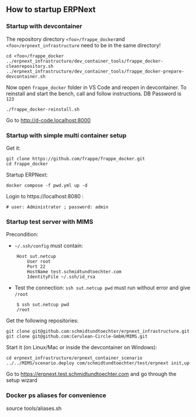 ## How to startup ERPNext

### Startup with devcontainer

The repository directory ```<foo>/frappe_docker```and ```<foo>/erpnext_infrastructure``` need to be in the same directory!

    cd <foo>/frappe_docker
    ../erpnext_infrastructure/dev_container_tools/frappe_docker-cleanrepository.sh
    ../erpnext_infrastructure/dev_container_tools/frappe_docker-prepare-devcontainer.sh

Now open ```frappe_docker``` folder in VS Code and reopen in devcontainer.
To reinstall and start the bench, call and follow instructions. DB Password is ```123```

    ./frappe_docker-reinstall.sh

Go to http://d-code.localhost:8000

### Startup with simple multi container setup

Get it:

    git clone https://github.com/frappe/frappe_docker.git
    cd frappe_docker

Startup ERPNext:

    docker compose -f pwd.yml up -d

Login to https://localhost:8080 :

    # user: Administrator ; password: admin

### Startup test server with MIMS

Precondition:

- `~/.ssh/config` must contain:

```
    Host sut.netcup
        User root
        Port 22
        HostName test.schmidtundtoechter.com
        IdentityFile ~/.ssh/id_rsa
```

- Test the connection: `ssh sut.netcup pwd` must run without error and give `/root`

```
    $ ssh sut.netcup pwd
    /root
```

Get the following repositories:

    git clone git@github.com:schmidtundtoechter/erpnext_infrastructure.git
    git clone git@github.com:Cerulean-Circle-GmbH/MIMS.git

Start it (on Linux/Mac or inside the devcontainer on Windows):

    cd erpnext_infrastructure/erpnext_container_scenario
    ../../MIMS/scenario.deploy com/schmidtundtoechter/test/erpnext init,up

Go to https://erpnext.test.schmidtundtoechter.com and go through the setup wizard

### Docker ps aliases for convenience

source tools/aliases.sh
